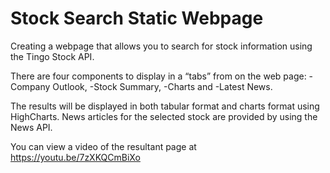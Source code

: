# Stock Search Static Webpage

Creating a webpage that allows you to search for stock information using the Tingo Stock API. 

There are four components to display in a “tabs” from on the web page: 
-Company Outlook, 
-Stock Summary, 
-Charts and 
-Latest News.

The results will be displayed in both tabular format and charts format using HighCharts. 
News articles for the selected stock are provided by using the News API.

You can view a video of the resultant page at https://youtu.be/7zXKQCmBiXo
